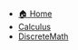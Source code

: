 - [:house: Home](/README.md)
- [Calculus](./Calculus/calculusNotes.md)
- [DiscreteMath](./DiscreteMath/discreteMathNotes.md)
 